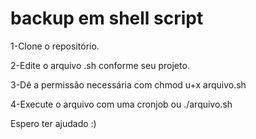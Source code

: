 # backup em shell script

1-Clone o repositório.

2-Edite o arquivo .sh conforme seu projeto.

3-Dê a permissão necessária com chmod u+x arquivo.sh

4-Execute o arquivo com uma cronjob ou ./arquivo.sh

Espero ter ajudado :)
